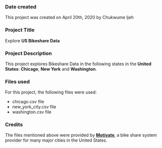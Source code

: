 ### Date created
This project was created on April 20th, 2020 by Chukwume Ijeh

### Project Title
Explore **US Bikeshare Data**

### Project Description
This project explores Bikeshare Data in the following states in the **United States**: **Chicago**, **New York** and **Washington**.

### Files used
For this project, the following files were used:
* chicago.csv file
* new_york_city.csv file
* washington.csv file

### Credits
The files mentioned above were provided by [**Motivate**](https://www.motivateco.com/), a bike share system provider for many major cities in the United States.

